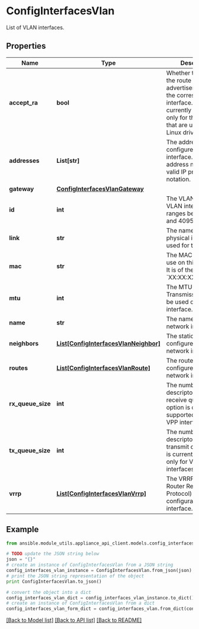 # ConfigInterfacesVlan

List of VLAN interfaces.

## Properties
Name | Type | Description | Notes
------------ | ------------- | ------------- | -------------
**accept_ra** | **bool** | Whether to accept the route advertisements for the corresponding interface. (This is currently supported only for the interfaces that are using the Linux driver.) | [optional] [default to False]
**addresses** | **List[str]** | The addresses configured on this interface. Each address must be a valid IP prefix in CIDR notation. | [optional] 
**gateway** | [**ConfigInterfacesVlanGateway**](ConfigInterfacesVlanGateway.md) |  | [optional] 
**id** | **int** | The VLAN ID of the VLAN interface. It ranges between 0 and 4095. | 
**link** | **str** | The name of the physical interface used for this VLAN. | 
**mac** | **str** | The MAC address to use on this interface. It is of the form &#x60;XX:XX:XX:XX:XX:XX&#x60;. | [optional] 
**mtu** | **int** | The MTU (Maximum Transmission Unit) to be used on this interface. | [optional] [default to 1500]
**name** | **str** | The name of the network interface. | 
**neighbors** | [**List[ConfigInterfacesVlanNeighbor]**](ConfigInterfacesVlanNeighbor.md) | The static neighbors configured on this network interface. | [optional] 
**routes** | [**List[ConfigInterfacesVlanRoute]**](ConfigInterfacesVlanRoute.md) | The routes which are configured on this network interface. | [optional] 
**rx_queue_size** | **int** | The number of descriptors in the receive queue. (This option is currently supported only for VPP interfaces.) | [optional] [default to 1024]
**tx_queue_size** | **int** | The number of descriptors in the transmit queue. (This is currently supported only for VPP interfaces.) | [optional] [default to 1024]
**vrrp** | [**List[ConfigInterfacesVlanVrrp]**](ConfigInterfacesVlanVrrp.md) | The VRRP (Virtual Router Redundancy Protocol) configurations for this interface. | [optional] 

## Example

```python
from ansible.module_utils.appliance_api_client.models.config_interfaces_vlan import ConfigInterfacesVlan

# TODO update the JSON string below
json = "{}"
# create an instance of ConfigInterfacesVlan from a JSON string
config_interfaces_vlan_instance = ConfigInterfacesVlan.from_json(json)
# print the JSON string representation of the object
print ConfigInterfacesVlan.to_json()

# convert the object into a dict
config_interfaces_vlan_dict = config_interfaces_vlan_instance.to_dict()
# create an instance of ConfigInterfacesVlan from a dict
config_interfaces_vlan_form_dict = config_interfaces_vlan.from_dict(config_interfaces_vlan_dict)
```
[[Back to Model list]](../README.md#documentation-for-models) [[Back to API list]](../README.md#documentation-for-api-endpoints) [[Back to README]](../README.md)


